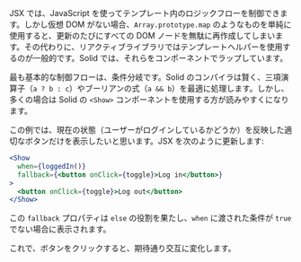 JSX では、JavaScript を使ってテンプレート内のロジックフローを制御できます。しかし仮想 DOM がない場合、`Array.prototype.map` のようなものを単純に使用すると、更新のたびにすべての DOM ノードを無駄に再作成してしまいます。その代わりに、リアクティブライブラリではテンプレートヘルパーを使用するのが一般的です。Solid では、それらをコンポーネントでラップしています。

最も基本的な制御フローは、条件分岐です。Solid のコンパイラは賢く、三項演算子（`a ? b : c`）やブーリアンの式（`a && b`）を最適に処理します。しかし、多くの場合は Solid の `<Show>` コンポーネントを使用する方が読みやすくになります。

この例では、現在の状態（ユーザーがログインしているかどうか）を反映した適切なボタンだけを表示したいと思います。JSX を次のように更新します:
```jsx
<Show
  when={loggedIn()}
  fallback={<button onClick={toggle}>Log in</button>}
>
  <button onClick={toggle}>Log out</button>
</Show>
```
この `fallback` プロパティは `else` の役割を果たし、`when` に渡された条件が `true` でない場合に表示されます。

これで、ボタンをクリックすると、期待通り交互に変化します。
